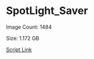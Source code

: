# SpotLight_Saver

Image Count: 1484

Size: 1.172 GB

[Script Link](https://github.com/liuyal/Archive/blob/master/Python/Utilities/Miscellaneous/spotlight_saver.py)